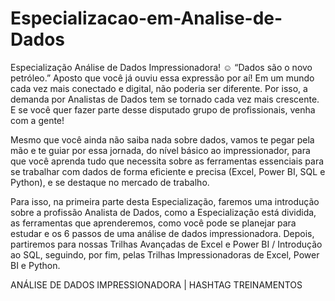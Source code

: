 # Especializacao-em-Analise-de-Dados

Especialização Análise de Dados Impressionadora! ☺
“Dados são o novo petróleo.” Aposto que você já ouviu essa expressão por aí! Em um mundo cada vez mais conectado e
digital, não poderia ser diferente. Por isso, a demanda por Analistas de Dados tem se tornado cada vez mais crescente. E se
você quer fazer parte desse disputado grupo de profissionais, venha com a gente!

Mesmo que você ainda não saiba nada sobre dados, vamos te pegar pela mão e te guiar por essa jornada, do nível básico ao
impressionador, para que você aprenda tudo que necessita sobre as ferramentas essenciais para se trabalhar com dados de
forma eficiente e precisa (Excel, Power BI, SQL e Python), e se destaque no mercado de trabalho.

Para isso, na primeira parte desta Especialização, faremos uma introdução sobre a profissão Analista de Dados, como a
Especialização está dividida, as ferramentas que aprenderemos, como você pode se planejar para estudar e os 6 passos de
uma análise de dados impressionadora. Depois, partiremos para nossas Trilhas Avançadas de Excel e Power BI / Introdução
ao SQL, seguindo, por fim, pelas Trilhas Impressionadoras de Excel, Power BI e Python.

ANÁLISE DE DADOS IMPRESSIONADORA | HASHTAG TREINAMENTOS
